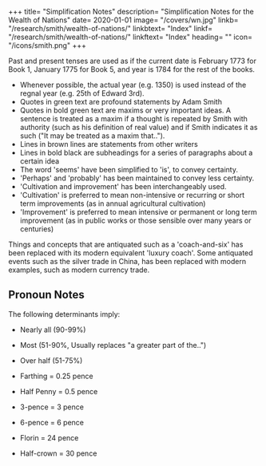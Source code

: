 +++
title=  "Simplification Notes"
description=  "Simplification Notes for the Wealth of Nations"
date=  2020-01-01
image=  "/covers/wn.jpg"
linkb=  "/research/smith/wealth-of-nations/"
linkbtext=  "Index"
linkf=  "/research/smith/wealth-of-nations/"
linkftext=  "Index"
heading=  ""
icon=  "/icons/smith.png"
+++


Past and present tenses are used as if the current date is February 1773 for Book 1, January 1775 for Book 5, and year is 1784 for the rest of the books.

- Whenever possible, the actual year (e.g. 1350) is used instead of the regnal year (e.g. 25th of Edward 3rd).
- Quotes in green text are profound statements by Adam Smith
- Quotes in bold green text are maxims or very important ideas. A sentence is treated as a maxim if a thought is repeated by Smith with authority (such as his definition of real value) and if Smith indicates it as such ("It may be treated as a maxim that..").
- Lines in brown lines are statements from other writers
- Lines in bold black are subheadings for a series of paragraphs about a certain idea
- The word 'seems' have been simplified to 'is', to convey certainty.
- 'Perhaps' and 'probably' has been maintained to convey less certainty.
- 'Cultivation and improvement' has been interchangeably used.
- 'Cultivation' is preferred to mean non-intensive or recurring or short term improvements  (as in annual agricultural cultivation)
- 'Improvement' is preferred to mean intensive or permanent or long term improvement (as in public works or those sensible over many years or centuries)

Things and concepts that are antiquated such as a 'coach-and-six' has been replaced with its modern equivalent 'luxury coach'.
Some antiquated events such as the silver trade in China, has been replaced with modern examples, such as modern currency trade.


## Pronoun Notes

The following determinants imply:

- Nearly all (90-99%)
- Most (51-90%, Usually replaces "a greater part of the..")
- Over half (51-75%)

- Farthing = 0.25 pence
- Half Penny = 0.5 pence

- 3-pence = 3 pence
- 6-pence = 6 pence

- Florin = 24 pence
- Half-crown = 30 pence



<!-- # Introduction

# Chapter 1=  The Principle of the commercial or mercantile system
# - To commercial people, money is wealth, which is wrong
# - Effectual Demand
# - Money supply
# - International Trade

# Chapter 2=  Restraints on foreign imports which can be produced at home (Invisible Hand)
# - Free importation
# - Retaliatory Restraints and Trade Wars
# - Restoring free trade

# Chapter 3=  Extraordinary Restraints on Importation
# - Part 1=  Extraordinary Restraints on Importation from Countries Where the Balance is supposed to be Disadvantageous
#   - Digression on Bank Deposits
# - Part 2=  The Fallacy of Equilibrium or the balance of trade and the contradictory principles of the Commercial system
#   - Balance of Produce & Consumption

# Chapter 4=  Drawbacks

# Chapter 5=  Bounties
# - The Money Price of Grains Regulates The Money Price of All Commodities
# - Production Bounties
# - Digression on the wheat trade and wheat laws
#   - domestic wheat trade
#   - external wheat trade
#   - carrying trade of wheat

# Appendix

# Chapter 6=  Treaties Of Commerce
# - Coinage

# Chapter 7=  Colonies
# - Part 1=  The Motives For Establishing New Colonies

# - Part 2=  Causes Of The Prosperity Of New Colonies
# - English colonies
# - Enumerated commodities
# - Economic Democracy

# - Part 3=  The Advantages Europe Derived From The Discovery Of America and a Passage To The East Indies
# - The Act of Navigation
# - Monopoly effects
# - Monopoly effects on the nation
# - Effects of Monopoly on a nation
# - Representation and Assemblies
# - Economic Karma

# Chapter 8=  Conclusion on the Mercantile System
# - Export Prohibitions
# - Consumption Motive

# Chapter 9=  Agricultural Systems
# - Economic systems which Represent The Produce Of Land As The Principal Source Of national Wealth
# - The Unproductive class
# - Errors of the Physiocrats
# - Foreign Economic Systems
 -->